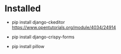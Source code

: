 # Installed

* pip install django-ckeditor
https://www.opentutorials.org/module/4034/24914

* pip install django-crispy-forms

* pip install pillow


